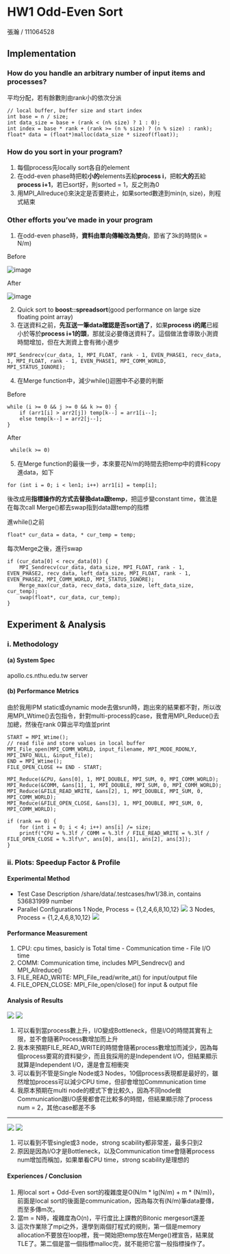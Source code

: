 # HW1 Odd-Even Sort
張瀚 / 111064528

## Implementation
### How do you handle an arbitrary number of input items and processes?
平均分配，若有餘數則由rank小的依次分派
```
// local buffer, buffer size and start index
int base = n / size;
int data_size = base + (rank < (n% size) ? 1 : 0);
int index = base * rank + (rank >= (n % size) ? (n % size) : rank);
float* data = (float*)malloc(data_size * sizeof(float));
```
### How do you sort in your program?
1. 每個process先locally sort各自的element
2. 在odd-even phase時把較**小的**elements丟給**process i**，把較**大的**丟給 **process i+1**，若已sort好，則sorted = 1，反之則為0
3. 用MPI_Allreduce()來決定是否要終止，如果sorted數達到min(n, size)，則程式結束

### Other efforts you’ve made in your program
1. 在odd-even phase時，**資料由單向傳輸改為雙向**，節省了3k的時間(k = N/m)

Before

![image](https://github.com/107061130/Parallel-Programming/assets/79574369/512b99a5-626c-4ad6-a6cd-319e69a19ce1)

After

![image](https://github.com/107061130/Parallel-Programming/assets/79574369/d018092c-1b0c-4389-9387-3d90a9a1a4ca)

2. Quick sort to **boost::spreadsort**(good performance on large size floating point array)
3. 在送資料之前，**先互送一筆data確認是否sort過了**，如果**process i的尾**已經小於等於**process i+1的頭**，那就沒必要傳送資料了。這個做法會導致小測資時間增加，但在大測資上會有微小進步
```
MPI_Sendrecv(cur_data, 1, MPI_FLOAT, rank - 1, EVEN_PHASE1, recv_data, 
1, MPI_FLOAT, rank - 1, EVEN_PHASE1, MPI_COMM_WORLD, MPI_STATUS_IGNORE);
```
4. 在Merge function中，減少while()迴圈中不必要的判斷

Before
```
while (i >= 0 && j >= 0 && k >= 0) {
    if (arr1[i] > arr2[j]) temp[k--] = arr1[i--];
    else temp[k--] = arr2[j--];
}
```
After
```
 while(k >= 0)
```
5. 在Merge function的最後一步，本來要花N/m的時間去把temp中的資料copy進data，如下
```
for (int i = 0; i < len1; i++) arr1[i] = temp[i];
```
後改成用**指標操作的方式去替換data跟temp**，把這步變constant time，做法是在每次call Merge()都去swap指到data跟temp的指標

進while()之前
```
float* cur_data = data, * cur_temp = temp;
```
每次Merge之後，進行swap
```
if (cur_data[0] < recv_data[0]) {
    MPI_Sendrecv(cur_data, data_size, MPI_FLOAT, rank - 1, EVEN_PHASE2, recv_data, left_data_size, MPI_FLOAT, rank - 1, EVEN_PHASE2, MPI_COMM_WORLD, MPI_STATUS_IGNORE);
    Merge_max(cur_data, recv_data, data_size, left_data_size, cur_temp);
    swap(float*, cur_data, cur_temp);
}
```

## Experiment & Analysis
### i. Methodology
#### (a) System Spec
apollo.cs.nthu.edu.tw server

#### (b) Performance Metrics
由於我用IPM static或dynamic mode去做srun時，跑出來的結果都不對，所以改用MPI_Wtime()去包指令，針對multi-process的case，我會用MPI_Reduce()去加總，然後在rank 0算出平均值並print
```
START = MPI_Wtime();
// read file and store values in local buffer
MPI_File_open(MPI_COMM_WORLD, input_filename, MPI_MODE_RDONLY, MPI_INFO_NULL, &input_file);
END = MPI_Wtime();
FILE_OPEN_CLOSE += END - START;
```
```
MPI_Reduce(&CPU, &ans[0], 1, MPI_DOUBLE, MPI_SUM, 0, MPI_COMM_WORLD);
MPI_Reduce(&COMM, &ans[1], 1, MPI_DOUBLE, MPI_SUM, 0, MPI_COMM_WORLD);
MPI_Reduce(&FILE_READ_WRITE, &ans[2], 1, MPI_DOUBLE, MPI_SUM, 0, MPI_COMM_WORLD);
MPI_Reduce(&FILE_OPEN_CLOSE, &ans[3], 1, MPI_DOUBLE, MPI_SUM, 0, MPI_COMM_WORLD);

if (rank == 0) {
    for (int i = 0; i < 4; i++) ans[i] /= size;
    printf("CPU = %.3lf / COMM = %.3lf / FILE_READ_WRITE = %.3lf / FILE_OPEN_CLOSE = %.3lf\n", ans[0], ans[1], ans[2], ans[3]);
}
```

### ii. Plots: Speedup Factor & Profile
#### Experimental Method
* Test Case Description
/share/data/.testcases/hw1/38.in, contains 536831999 number
* Parallel Configurations
1 Node, Process = {1,2,4,6,8,10,12}
![](https://hackmd.io/_uploads/By85fIMMT.png)
3 Nodes, Process = {1,2,4,6,8,10,12}
![](https://hackmd.io/_uploads/BkVSIUMfp.png)

#### Performance Measurement
1. CPU: cpu times, basicly is Total time - Communication time - File I/O time
2. COMM: Communication time, includes MPI_Sendrecv() and MPI_Allreduce()
3. FILE_READ_WRITE: MPI_File_read/write_at() for input/output file
4. FILE_OPEN_CLOSE: MPI_File_open/close() for input & output file

#### Analysis of Results
![](https://hackmd.io/_uploads/H1sMnIfMa.png)
![](https://hackmd.io/_uploads/Hy4X3Izfp.png)
1. 可以看到當process數上升，I/O變成Bottleneck，但是I/O的時間其實有上限，並不會隨著Process數增加而上升
2. 我本來預期FILE_READ_WRITE的時間會隨著process數增加而減少，因為每個process要寫的資料變少，而且我採用的是Independent I/O，但結果顯示就算是Independent I/O，還是會互相衝突
3. 可以看到不管是Single Node或3 Nodes，10個process表現都是最好的，雖然增加process可以減少CPU time，但卻會增加Commnunication time
4. 我原本預期在multi node的模式下會比較久，因為不同node做Communication跟I/O感覺都會花比較多的時間，但結果顯示除了process num = 2，其他case都差不多

---

![](https://hackmd.io/_uploads/B1-UpLMG6.png)
![](https://hackmd.io/_uploads/HkFFa8Mfa.png)
1. 可以看到不管single或3 node，strong scability都非常差，最多只到2
2. 原因是因為I/O才是Bottleneck，以及Communication time會隨著process num增加而稱加，如果單看CPU time，strong scability是理想的

#### Experiences / Conclusion
1. 用local sort + Odd-Even sort的複雜度是O(N/m * lg(N/m) + m * (N/m))，前面是local sort的後面是communication，因為每次有(N/m)筆data要傳，而至多傳m次。
2. 當m = N時，複雜度為O(n)，平行度比上課教的Bitonic
mergesort還差
3. 這次作業除了mpi之外，還學到兩個打程式的規則，第一個是memory allocation不要放在loop裡，我一開始把temp放在Merge()裡宣告，結果就TLE了。第二個是當一個指標malloc完，就不能把它當一般指標操作了。

